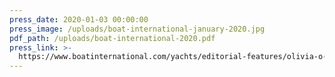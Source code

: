 ```yaml
---
press_date: 2020-01-03 00:00:00
press_image: /uploads/boat-international-january-2020.jpg
pdf_path: /uploads/boat-international-2020.pdf
press_link: >-
  https://www.boatinternational.com/yachts/editorial-features/olivia-o-inside-ulstein-verfts-88-metre-espen-oino-designed-explorer-yacht--42193
---
```

